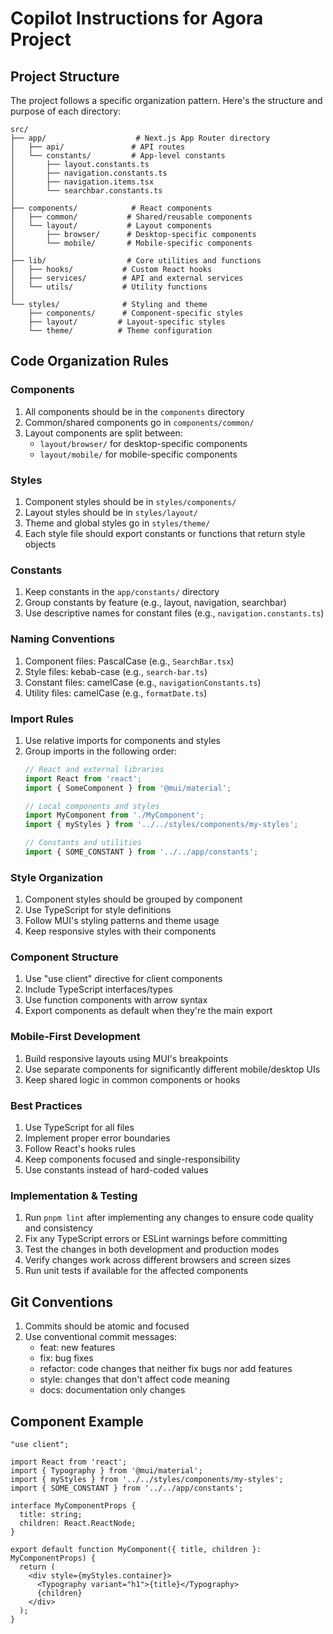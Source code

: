# Copilot Instructions for Agora Project

## Project Structure
The project follows a specific organization pattern. Here's the structure and purpose of each directory:

```
src/
├── app/                    # Next.js App Router directory
│   ├── api/               # API routes
│   └── constants/         # App-level constants
│       ├── layout.constants.ts
│       ├── navigation.constants.ts
│       ├── navigation.items.tsx
│       └── searchbar.constants.ts
│
├── components/            # React components
│   ├── common/           # Shared/reusable components
│   └── layout/           # Layout components
│       ├── browser/      # Desktop-specific components
│       └── mobile/       # Mobile-specific components
│
├── lib/                  # Core utilities and functions
│   ├── hooks/           # Custom React hooks
│   ├── services/        # API and external services
│   └── utils/           # Utility functions
│
└── styles/              # Styling and theme
    ├── components/      # Component-specific styles
    ├── layout/         # Layout-specific styles
    └── theme/          # Theme configuration
```

## Code Organization Rules

### Components
1. All components should be in the `components` directory
2. Common/shared components go in `components/common/`
3. Layout components are split between:
   - `layout/browser/` for desktop-specific components
   - `layout/mobile/` for mobile-specific components

### Styles
1. Component styles should be in `styles/components/`
2. Layout styles should be in `styles/layout/`
3. Theme and global styles go in `styles/theme/`
4. Each style file should export constants or functions that return style objects

### Constants
1. Keep constants in the `app/constants/` directory
2. Group constants by feature (e.g., layout, navigation, searchbar)
3. Use descriptive names for constant files (e.g., `navigation.constants.ts`)

### Naming Conventions
1. Component files: PascalCase (e.g., `SearchBar.tsx`)
2. Style files: kebab-case (e.g., `search-bar.ts`)
3. Constant files: camelCase (e.g., `navigationConstants.ts`)
4. Utility files: camelCase (e.g., `formatDate.ts`)

### Import Rules
1. Use relative imports for components and styles
2. Group imports in the following order:
   ```typescript
   // React and external libraries
   import React from 'react';
   import { SomeComponent } from '@mui/material';
   
   // Local components and styles
   import MyComponent from './MyComponent';
   import { myStyles } from '../../styles/components/my-styles';
   
   // Constants and utilities
   import { SOME_CONSTANT } from '../../app/constants';
   ```

### Style Organization
1. Component styles should be grouped by component
2. Use TypeScript for style definitions
3. Follow MUI's styling patterns and theme usage
4. Keep responsive styles with their components

### Component Structure
1. Use "use client" directive for client components
2. Include TypeScript interfaces/types
3. Use function components with arrow syntax
4. Export components as default when they're the main export

### Mobile-First Development
1. Build responsive layouts using MUI's breakpoints
2. Use separate components for significantly different mobile/desktop UIs
3. Keep shared logic in common components or hooks

### Best Practices
1. Use TypeScript for all files
2. Implement proper error boundaries
3. Follow React's hooks rules
4. Keep components focused and single-responsibility
5. Use constants instead of hard-coded values

### Implementation & Testing
1. Run `pnpm lint` after implementing any changes to ensure code quality and consistency
2. Fix any TypeScript errors or ESLint warnings before committing
3. Test the changes in both development and production modes
4. Verify changes work across different browsers and screen sizes
5. Run unit tests if available for the affected components

## Git Conventions
1. Commits should be atomic and focused
2. Use conventional commit messages:
   - feat: new features
   - fix: bug fixes
   - refactor: code changes that neither fix bugs nor add features
   - style: changes that don't affect code meaning
   - docs: documentation only changes

## Component Example
```tsx
"use client";

import React from 'react';
import { Typography } from '@mui/material';
import { myStyles } from '../../styles/components/my-styles';
import { SOME_CONSTANT } from '../../app/constants';

interface MyComponentProps {
  title: string;
  children: React.ReactNode;
}

export default function MyComponent({ title, children }: MyComponentProps) {
  return (
    <div style={myStyles.container}>
      <Typography variant="h1">{title}</Typography>
      {children}
    </div>
  );
}
```
